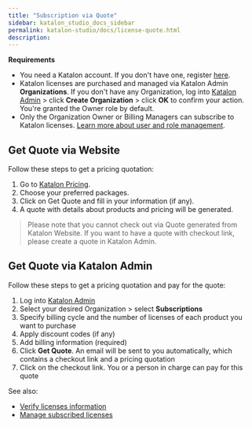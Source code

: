 ```yaml
---
title: "Subscription via Quote"
sidebar: katalon_studio_docs_sidebar
permalink: katalon-studio/docs/license-quote.html
description:
---
```


**Requirements**

* You need a Katalon account. If you don't have one, register [here](https://www.katalon.com/sign-up/).
* Katalon licenses are purchased and managed via Katalon Admin **Organizations**. If you don't have any Organization, log into [Katalon Admin](https://admin.katalon.com/) > click **Create Organization** > click **OK** to confirm your action. You're granted the Owner role by default.
* Only the Organization Owner or Billing Managers can subscribe to Katalon licenses. [Learn more about user and role management](https://docs.katalon.com/katalon-analytics/docs/user-management.html).

## Get Quote via Website

Follow these steps to get a pricing quotation:

1. Go to [Katalon Pricing](https://katalon.com/pricing).
2. Choose your preferred packages.
3. Click on Get Quote and fill in your information (if any).
4. A quote with details about products and pricing will be generated.

> Please note that you cannot check out via Quote generated from Katalon Website. If you want to have a quote with checkout link, please create a quote in Katalon Admin.

## Get Quote via Katalon Admin

Follow these steps to get a pricing quotation and pay for the quote:

1. Log into [Katalon Admin](https://admin.katalon.com/)
2. Select your desired Organization > select **Subscriptions**
3. Specify billing cycle and the number of licenses of each product you want to purchase
4. Apply discount codes (if any)
5. Add billing information (required)
6. Click **Get Quote**. An email will be sent to you automatically, which contains a checkout link and a pricing quotation
7. Click on the checkout link. You or a person in charge can pay for this quote

See also:

* [Verify licenses information](https://docs.katalon.com/katalon-studio/docs/license-management.html#verify-and-view-licenses-information)
* [Manage subscribed licenses](https://docs.katalon.com/katalon-studio/docs/license-management.html)
